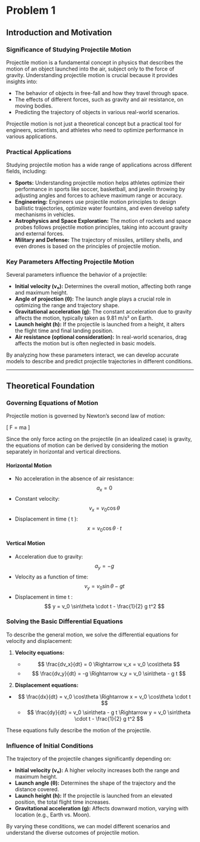 # Problem 1
## Introduction and Motivation

### Significance of Studying Projectile Motion
Projectile motion is a fundamental concept in physics that describes the motion of an object launched into the air, subject only to the force of gravity. Understanding projectile motion is crucial because it provides insights into:

- The behavior of objects in free-fall and how they travel through space.
- The effects of different forces, such as gravity and air resistance, on moving bodies.
- Predicting the trajectory of objects in various real-world scenarios.

Projectile motion is not just a theoretical concept but a practical tool for engineers, scientists, and athletes who need to optimize performance in various applications.

### Practical Applications
Studying projectile motion has a wide range of applications across different fields, including:

- **Sports:** Understanding projectile motion helps athletes optimize their performance in sports like soccer, basketball, and javelin throwing by adjusting angles and forces to achieve maximum range or accuracy.
- **Engineering:** Engineers use projectile motion principles to design ballistic trajectories, optimize water fountains, and even develop safety mechanisms in vehicles.
- **Astrophysics and Space Exploration:** The motion of rockets and space probes follows projectile motion principles, taking into account gravity and external forces.
- **Military and Defense:** The trajectory of missiles, artillery shells, and even drones is based on the principles of projectile motion.

### Key Parameters Affecting Projectile Motion
Several parameters influence the behavior of a projectile:

- **Initial velocity (v₀):** Determines the overall motion, affecting both range and maximum height.
- **Angle of projection (θ):** The launch angle plays a crucial role in optimizing the range and trajectory shape.
- **Gravitational acceleration (g):** The constant acceleration due to gravity affects the motion, typically taken as 9.81 m/s² on Earth.
- **Launch height (h):** If the projectile is launched from a height, it alters the flight time and final landing position.
- **Air resistance (optional consideration):** In real-world scenarios, drag affects the motion but is often neglected in basic models.

By analyzing how these parameters interact, we can develop accurate models to describe and predict projectile trajectories in different conditions.

---

## Theoretical Foundation

### Governing Equations of Motion
Projectile motion is governed by Newton’s second law of motion:

\[ F = ma \]

Since the only force acting on the projectile (in an idealized case) is gravity, the equations of motion can be derived by considering the motion separately in horizontal and vertical directions.

#### Horizontal Motion
- No acceleration in the absence of air resistance:
 $$ a_x = 0 $$
- Constant velocity:
  $$ v_x = v_0 \cos\theta $$
- Displacement in time \( t \):
  $$ x = v_0 \cos\theta \cdot t $$

#### Vertical Motion
- Acceleration due to gravity:
  $$ a_y = -g $$
- Velocity as a function of time:
  $$ v_y = v_0 \sin\theta - g t $$
- Displacement in time t : 
  $$ y = v_0 \sin\theta \cdot t - \frac{1}{2} g t^2 $$

### Solving the Basic Differential Equations
To describe the general motion, we solve the differential equations for velocity and displacement:

1. **Velocity equations:**
   - $$ \frac{dv_x}{dt} = 0 \Rightarrow v_x = v_0 \cos\theta $$
   - $$ \frac{dv_y}{dt} = -g \Rightarrow v_y = v_0 \sin\theta - g t $$

2. **Displacement equations:**
 - $$ \frac{dx}{dt} = v_0 \cos\theta \Rightarrow x = v_0 \cos\theta \cdot t $$
   - $$ \frac{dy}{dt} = v_0 \sin\theta - g t \Rightarrow y = v_0 \sin\theta \cdot t - \frac{1}{2} g t^2 $$

These equations fully describe the motion of the projectile.

### Influence of Initial Conditions
The trajectory of the projectile changes significantly depending on:

- **Initial velocity (v₀):** A higher velocity increases both the range and maximum height.
- **Launch angle (θ):** Determines the shape of the trajectory and the distance covered.
- **Launch height (h):** If the projectile is launched from an elevated position, the total flight time increases.
- **Gravitational acceleration (g):** Affects downward motion, varying with location (e.g., Earth vs. Moon).

By varying these conditions, we can model different scenarios and understand the diverse outcomes of projectile motion.
